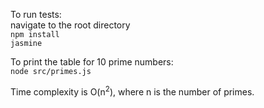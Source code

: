 To run tests:   
navigate to the root directory  
`npm install`  
`jasmine`

To print the table for 10 prime numbers:   
`node src/primes.js`  

Time complexity is O(n<sup>2</sup>), where n is the number of primes. 